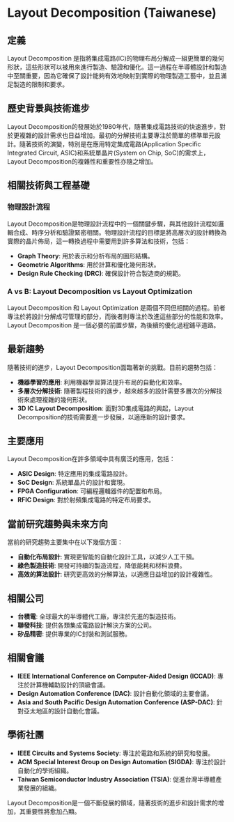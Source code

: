 # Layout Decomposition (Taiwanese)

## 定義
Layout Decomposition 是指將集成電路(IC)的物理布局分解成一組更簡單的幾何形狀，這些形狀可以被用來進行製造、驗證和優化。這一過程在半導體設計和製造中至關重要，因為它確保了設計能夠有效地映射到實際的物理製造工藝中，並且滿足製造的限制和要求。

## 歷史背景與技術進步
Layout Decomposition的發展始於1980年代，隨著集成電路技術的快速進步，對於更複雜的設計需求也日益增加。最初的分解技術主要專注於簡單的標準單元設計。隨著技術的演變，特別是在應用特定集成電路(Application Specific Integrated Circuit, ASIC)和系統單晶片(System on Chip, SoC)的需求上，Layout Decomposition的複雜性和重要性亦隨之增加。

## 相關技術與工程基礎
### 物理設計流程
Layout Decomposition是物理設計流程中的一個關鍵步驟，與其他設計流程如邏輯合成、時序分析和驗證緊密相關。物理設計流程的目標是將高層次的設計轉換為實際的晶片佈局，這一轉換過程中需要用到許多算法和技術，包括：
- **Graph Theory**: 用於表示和分析布局的圖形結構。
- **Geometric Algorithms**: 用於計算和優化幾何形狀。
- **Design Rule Checking (DRC)**: 確保設計符合製造商的規範。

### A vs B: Layout Decomposition vs Layout Optimization
Layout Decomposition 和 Layout Optimization 是兩個不同但相關的過程。前者專注於將設計分解成可管理的部分，而後者則專注於改進這些部分的性能和效率。Layout Decomposition 是一個必要的前置步驟，為後續的優化過程鋪平道路。

## 最新趨勢
隨著技術的進步，Layout Decomposition面臨著新的挑戰。目前的趨勢包括：
- **機器學習的應用**: 利用機器學習算法提升布局的自動化和效率。
- **多層次分解技術**: 隨著製程技術的進步，越來越多的設計需要多層次的分解技術來處理複雜的幾何形狀。
- **3D IC Layout Decomposition**: 面對3D集成電路的興起，Layout Decomposition的技術需要進一步發展，以適應新的設計要求。

## 主要應用
Layout Decomposition在許多領域中具有廣泛的應用，包括：
- **ASIC Design**: 特定應用的集成電路設計。
- **SoC Design**: 系統單晶片的設計和實現。
- **FPGA Configuration**: 可編程邏輯器件的配置和布局。
- **RFIC Design**: 對於射頻集成電路的特定布局要求。

## 當前研究趨勢與未來方向
當前的研究趨勢主要集中在以下幾個方面：
- **自動化布局設計**: 實現更智能的自動化設計工具，以減少人工干預。
- **綠色製造技術**: 開發可持續的製造流程，降低能耗和材料浪費。
- **高效的算法設計**: 研究更高效的分解算法，以適應日益增加的設計複雜性。

## 相關公司
- **台積電**: 全球最大的半導體代工廠，專注於先進的製造技術。
- **聯發科技**: 提供各類集成電路設計解決方案的公司。
- **矽品精密**: 提供專業的IC封裝和測試服務。

## 相關會議
- **IEEE International Conference on Computer-Aided Design (ICCAD)**: 專注於計算機輔助設計的頂級會議。
- **Design Automation Conference (DAC)**: 設計自動化領域的主要會議。
- **Asia and South Pacific Design Automation Conference (ASP-DAC)**: 針對亞太地區的設計自動化會議。

## 學術社團
- **IEEE Circuits and Systems Society**: 專注於電路和系統的研究和發展。
- **ACM Special Interest Group on Design Automation (SIGDA)**: 專注於設計自動化的學術組織。
- **Taiwan Semiconductor Industry Association (TSIA)**: 促進台灣半導體產業發展的組織。

Layout Decomposition是一個不斷發展的領域，隨著技術的進步和設計需求的增加，其重要性將愈加凸顯。